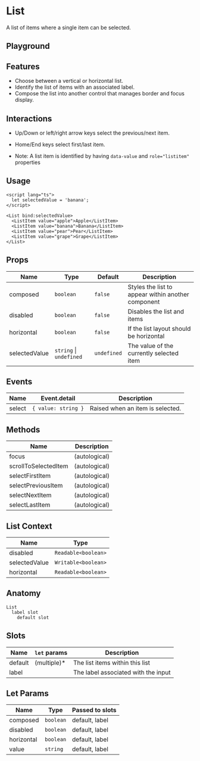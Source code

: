 <script>
    import Playground from './ListPlayground.svelte';
</script>

# List

A list of items where a single item can be selected.

## Playground

<Playground />

## Features

- Choose between a vertical or horizontal list.
- Identify the list of items with an associated label.
- Compose the list into another control that manages border and focus display.

## Interactions

- Up/Down or left/right arrow keys select the previous/next item.
- Home/End keys select first/last item.

- Note: A list item is identified by having `data-value` and `role="listitem"` properties

## Usage

```svelte
<script lang="ts">
  let selectedValue = 'banana';
</script>

<List bind:selectedValue>
  <ListItem value="apple">Apple</ListItem>
  <ListItem value="banana">Banana</ListItem>
  <ListItem value="pear">Pear</ListItem>
  <ListItem value="grape">Grape</ListItem>
</List>
```

## Props

| Name          | Type                    | Default     | Description                                        |
| ------------- | ----------------------- | ----------- | -------------------------------------------------- |
| composed      | `boolean`               | `false`     | Styles the list to appear within another component |
| disabled      | `boolean`               | `false`     | Disables the list and items                        |
| horizontal    | `boolean`               | `false`     | If the list layout should be horizontal            |
| selectedValue | `string` \| `undefined` | `undefined` | The value of the currently selected item           |

## Events

| Name   | Event.detail        | Description                      |
| ------ | ------------------- | -------------------------------- |
| select | `{ value: string }` | Raised when an item is selected. |

## Methods

| Name                 | Description   |
| -------------------- | ------------- |
| focus                | (autological) |
| scrollToSelectedItem | (autological) |
| selectFirstItem      | (autological) |
| selectPreviousItem   | (autological) |
| selectNextItem       | (autological) |
| selectLastItem       | (autological) |

## List Context

| Name          | Type                |
| ------------- | ------------------- |
| disabled      | `Readable<boolean>` |
| selectedValue | `Writable<boolean>` |
| horizontal    | `Readable<boolean>` |

## Anatomy

```
List
  label slot
    default slot
```

## Slots

| Name    | `let` params | Description                         |
| ------- | ------------ | ----------------------------------- |
| default | (multiple)\* | The list items within this list     |
| label   |              | The label associated with the input |

## Let Params

| Name       | Type      | Passed to slots |
| ---------- | --------- | --------------- |
| composed   | `boolean` | default, label  |
| disabled   | `boolean` | default, label  |
| horizontal | `boolean` | default, label  |
| value      | `string`  | default, label  |

